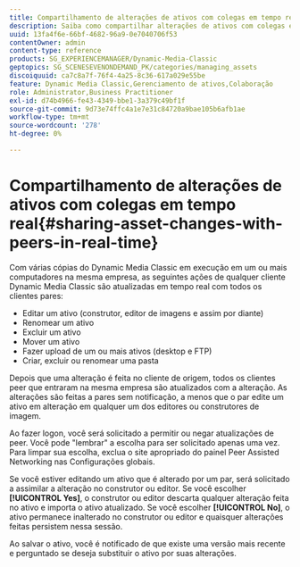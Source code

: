 ```yaml
---
title: Compartilhamento de alterações de ativos com colegas em tempo real
description: Saiba como compartilhar alterações de ativos com colegas em tempo real.
uuid: 13fa4f6e-66bf-4682-96a9-0e7040706f53
contentOwner: admin
content-type: reference
products: SG_EXPERIENCEMANAGER/Dynamic-Media-Classic
geptopics: SG_SCENESEVENONDEMAND_PK/categories/managing_assets
discoiquuid: ca7c8a7f-76f4-4a25-8c36-617a029e55be
feature: Dynamic Media Classic,Gerenciamento de ativos,Colaboração
role: Administrator,Business Practitioner
exl-id: d74b4966-fe43-4349-bbe1-3a379c49bf1f
source-git-commit: 9d73e74ffc4a1e7e31c84720a9bae105b6afb1ae
workflow-type: tm+mt
source-wordcount: '278'
ht-degree: 0%

---
```


# Compartilhamento de alterações de ativos com colegas em tempo real{#sharing-asset-changes-with-peers-in-real-time}

Com várias cópias do Dynamic Media Classic em execução em um ou mais computadores na mesma empresa, as seguintes ações de qualquer cliente Dynamic Media Classic são atualizadas em tempo real com todos os clientes pares:

* Editar um ativo (construtor, editor de imagens e assim por diante)
* Renomear um ativo
* Excluir um ativo
* Mover um ativo
* Fazer upload de um ou mais ativos (desktop e FTP)
* Criar, excluir ou renomear uma pasta

Depois que uma alteração é feita no cliente de origem, todos os clientes peer que entraram na mesma empresa são atualizados com a alteração. As alterações são feitas a pares sem notificação, a menos que o par edite um ativo em alteração em qualquer um dos editores ou construtores de imagem.

Ao fazer logon, você será solicitado a permitir ou negar atualizações de peer. Você pode &quot;lembrar&quot; a escolha para ser solicitado apenas uma vez. Para limpar sua escolha, exclua o site apropriado do painel Peer Assisted Networking nas Configurações globais.

Se você estiver editando um ativo que é alterado por um par, será solicitado a assimilar a alteração no construtor ou editor. Se você escolher **[!UICONTROL Yes]**, o construtor ou editor descarta qualquer alteração feita no ativo e importa o ativo atualizado. Se você escolher **[!UICONTROL No]**, o ativo permanece inalterado no construtor ou editor e quaisquer alterações feitas persistem nessa sessão.

Ao salvar o ativo, você é notificado de que existe uma versão mais recente e perguntado se deseja substituir o ativo por suas alterações.
